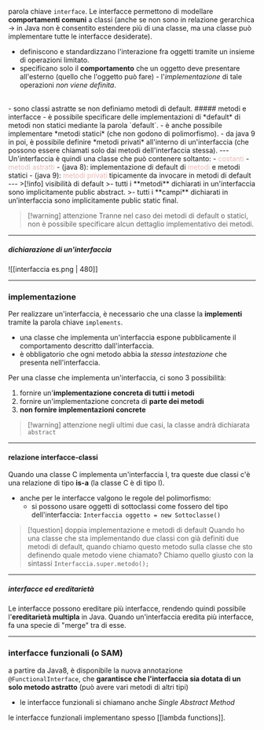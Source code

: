 parola chiave `interface`.
Le interfacce permettono di modellare **comportamenti comuni** a classi (anche se non sono in relazione gerarchica -> in Java non è consentito estendere più di una classe, ma una classe può implementare tutte le interfacce desiderate).

- definiscono e standardizzano l'interazione fra oggetti tramite un insieme di operazioni limitato.
- specificano solo il **comportamento** che un oggetto deve presentare all'esterno (quello che l'oggetto può fare) - l'*implementazione* di tale operazioni *non viene definita*.
<br/>
- sono classi astratte se non definiamo metodi di default.
##### metodi e interfacce
- è possibile specificare delle implementazioni di *default* di metodi non statici mediante la parola `default`.
- è anche possibile implementare *metodi statici* (che non godono di polimorfismo).
- da java 9 in poi, è possibile definire *metodi privati* all'interno di un'interfaccia (che possono essere chiamati solo dai metodi dell'interfaccia stessa).
---
Un'interfaccia è quindi una classe che può contenere soltanto:
- <font color="#e5b9b7">costanti</font>
- <font color="#e5b9b7">metodi astratti</font>
- (java 8): implementazione di default di <font color="#e5b9b7">metodi </font>e metodi statici
- (java 9): <font color="#e5b9b7">metodi privati </font>tipicamente da invocare in metodi di default
--- 
>[!info] visibilità di default
>- tutti i **metodi** dichiarati in un'interfaccia sono implicitamente public abstract.
>- tutti i **campi** dichiarati in un’interfaccia sono implicitamente public static final.

>[!warning] attenzione
>Tranne nel caso dei metodi di default o statici, non è possibile specificare alcun dettaglio implementativo dei metodi.
 
---
##### dichiarazione di un'interfaccia

![[interfaccia es.png | 480]]

--- 
### implementazione
Per realizzare un'interfaccia, è necessario che una classe la **implementi** tramite la parola chiave `implements`.
- una classe che implementa un'interfaccia espone pubblicamente il comportamento descritto dall'interfaccia.
- è obbligatorio che ogni metodo abbia la *stessa intestazione* che presenta nell'interfaccia.

Per una classe che implementa un'interfaccia, ci sono 3 possibilità:
1) fornire un'**implementazione concreta di tutti i metodi**
2) fornire un'implementazione concreta di **parte dei metodi**
3) **non fornire implementazioni concrete**
>[!warning] attenzione
>negli ultimi due casi, la classe andrà dichiarata `abstract`

--- 
#### relazione interfacce-classi
Quando una classe C implementa un'interfaccia I, tra queste due classi c'è una relazione di tipo **is-a** (la classe C è di tipo I).

- anche per le interfacce valgono le regole del polimorfismo:
	- si possono usare oggetti di sottoclassi come fossero del tipo dell'interfaccia: `Interfaccia oggetto = new Sottoclasse()`

>[!question] doppia implementazione e metodi di default
>Quando ho una classe che sta implementando due classi con già definiti due metodi di default, quando chiamo questo metodo sulla classe che sto definendo quale metodo viene chiamato? Chiamo quello giusto con la sintassi `Interfaccia.super.metodo();`

---
##### interfacce ed ereditarietà
Le interfacce possono ereditare più interfacce, rendendo quindi possibile l'**ereditarietà multipla** in Java.
Quando un'interfaccia eredita più interfacce, fa una specie di "merge" tra di esse.

---
### interfacce funzionali (o SAM)
a partire da Java8, è disponibile la nuova annotazione `@FunctionalInterface`, che **garantisce che l'interfaccia sia dotata di un solo metodo astratto** (può avere vari metodi di altri tipi)

- le interfacce funzionali si chiamano anche *Single Abstract Method*

le interfacce funzionali implementano spesso [[lambda functions]].
